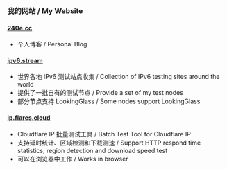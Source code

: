 ### 我的网站 / My Website

#### [240e.cc](https://240e.cc)
- 个人博客 / Personal Blog

#### [ipv6.stream](https://ipv6.stream)
- 世界各地 IPv6 测试站点收集 / Collection of IPv6 testing sites around the world
- 提供了一批自有的测试节点 / Provide a set of my test nodes
- 部分节点支持 LookingGlass / Some nodes support LookingGlass

#### [ip.flares.cloud](http://ip.flares.cloud)
- Cloudflare IP 批量测试工具 / Batch Test Tool for Cloudflare IP
- 支持延时统计、区域检测和下载测速 / Support HTTP respond time statistics, region detection and download speed test
- 可以在浏览器中工作 / Works in browser


<!--
**TulvL/TulvL** is a ✨ _special_ ✨ repository because its `README.md` (this file) appears on your GitHub profile.

Here are some ideas to get you started:

- 🔭 I’m currently working on ...
- 🌱 I’m currently learning ...
- 👯 I’m looking to collaborate on ...
- 🤔 I’m looking for help with ...
- 💬 Ask me about ...
- 📫 How to reach me: ...
- 😄 Pronouns: ...
- ⚡ Fun fact: ...
-->
